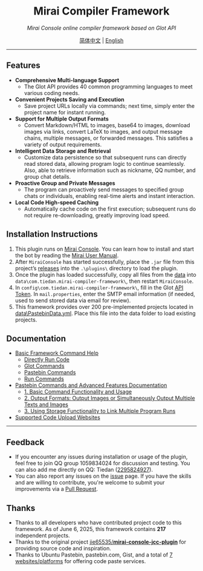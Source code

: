<div align="center">

# Mirai Compiler Framework

_Mirai Console online compiler framework based on Glot API_

[简体中文](README.md) | [English](README_en.md)

</div>

---

## Features
- **Comprehensive Multi-language Support**
    + The Glot API provides 40 common programming languages to meet various coding needs.
- **Convenient Projects Saving and Execution**
    + Save project URLs locally via commands; next time, simply enter the project name for instant running.
- **Support for Multiple Output Formats**
    + Convert Markdown/HTML to images, base64 to images, download images via links, convert LaTeX to images, and output message chains, multiple messages, or forwarded messages. This satisfies a variety of output requirements.
- **Intelligent Data Storage and Retrieval**
    + Customize data persistence so that subsequent runs can directly read stored data, allowing program logic to continue seamlessly. Also, able to retrieve information such as nickname, QQ number, and group chat details.
- **Proactive Group and Private Messages**
    + The program can proactively send messages to specified group chats or individuals, enabling real-time alerts and instant interaction.
- **Local Code High-speed Caching**
    + Automatically cache code on the first execution; subsequent runs do not require re-downloading, greatly improving load speed.

## Installation Instructions
1. This plugin runs on [Mirai Console](https://github.com/mamoe/mirai). You can learn how to install and start the bot by reading the [Mirai User Manual](https://docs.mirai.mamoe.net/UserManual.html).
2. After `MiraiConsole` has started successfully, place the `.jar` file from this project’s [releases](https://github.com/tiedanGH/mirai-compiler-framework/releases) into the `.\plugins\` directory to load the plugin.
3. Once the plugin has loaded successfully, copy all files from the [data](data) into `data\com.tiedan.mirai-compiler-framework\`, then restart `MiraiConsole`.
4. In `config\com.tiedan.mirai-compiler-framework\`, fill in the Glot [API Token](https://glot.io/account/token). In `mail.properties`, enter the SMTP email information (if needed, used to send stored data via email for review).
5. This framework provides over 200 pre-implemented projects located in [data\PastebinData.yml](data/PastebinData.yml). Place this file into the data folder to load existing projects.

## Documentation
- [Basic Framework Command Help](doc/commands_en.md)
    + [Directly Run Code](doc/commands_en.md#directly-run-code)
    + [Glot Commands](doc/commands_en.md#glot-commands)
    + [Pastebin Commands](doc/commands_en.md#pastebin-commands)
    + [Run Commands](doc/commands_en.md#run-commands)
- [Pastebin Commands and Advanced Features Documentation](doc/pastebin_en.md)
    + [1. Basic Command Functionality and Usage](doc/pastebin_en.md#1-basic-functions-and-usage)
    + [2. Output Formats: Output Images or Simultaneously Output Multiple Texts and Images](doc/pastebin_en.md#2-output-formats)
    + [3. Using Storage Functionality to Link Multiple Program Runs](doc/pastebin_en.md#3-using-the-storage-feature-to-link-multiple-program-runs)
- [Supported Code Upload Websites](doc/commands_en.md#supported-code-upload-sites)

---

## Feedback
- If you encounter any issues during installation or usage of the plugin, feel free to join QQ group 1059834024 for discussion and testing. You can also add me directly on QQ: Tiedan ([2295824927](https://qm.qq.com/q/hAIXBftS12)).
- You can also report any issues on the [issue](https://github.com/tiedanGH/mirai-compiler-framework/issues) page. If you have the skills and are willing to contribute, you're welcome to submit your improvements via a [Pull Request](https://github.com/tiedanGH/mirai-compiler-framework/pulls).

## Thanks
- Thanks to all developers who have contributed project code to this framework. As of June 6, 2025, this framework contains **217** independent projects.
- Thanks to the original project [jie65535/**mirai-console-jcc-plugin**](https://github.com/jie65535/mirai-console-jcc-plugin/) for providing source code and inspiration.
- Thanks to Ubuntu Pastebin, pastebin.com, Gist, and a total of [7 websites/platforms](doc/commands_en.md#supported-code-upload-sites) for offering code paste services.
